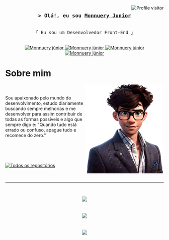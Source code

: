 

<a href="https://komarev.com/ghpvc/?username=santozxy">
  <img align="right" src="https://komarev.com/ghpvc/?username=santozxy&label=Visitantes&color=2D0A9B&style=plastic" alt="Profile visitor" />
</a>

<!-- Intro  -->
<h3 align="center">
        <samp>&gt; Olá!, eu sou
                <b><a target="_blank" href="https://isdeveloper.com.br">Monnuery Junior</a></b>
        </samp>
</h3>

<p align="center"> 
  <samp>
    <br>
    「 Eu sou um Desenvolvedor Front-End</b> 」
    <br>
    <br>
  </samp>
</p>

<p align="center">
 <a href="https://isdeveloper.com.br" target="blank">
  <img src="https://img.shields.io/badge/Website-DC143C?style=for-the-badge&logo=medium&logoColor=white" alt="Monnuery júnior" />
 </a>
 <a href="https://linkedin.com/in/monnueryj" target="_blank">
  <img src="https://img.shields.io/badge/LinkedIn-0077B5?style=for-the-badge&logo=linkedin&logoColor=white" alt="Monnuery júnior"/>
 </a>
 <a href="https://instagram.com/monnueryj" target="_blank">
  <img src="https://img.shields.io/badge/Instagram-fe4164?style=for-the-badge&logo=instagram&logoColor=white" alt="Monnuery júnior" />
 </a> 
 <a href="https://t.me/monnueryjunior" target="_blank">
  <img src="https://img.shields.io/badge/Telegram-2CA5E0?style=for-the-badge&logo=telegram&logoColor=white" alt="Monnuery júnior" />
  </a> 
</p>


<!-- About Section -->
 # Sobre mim
 
<p>
<img align="right" src="me.webp" width="250" alt="Monnuery Júnior"/>
  <br/>
  <br/>
Sou apaixonado pelo mundo do desenvolvimento, estudo diariamente buscando sempre melhorias e me desenvolver para assim contribuir de todas as formas possíveis e algo que sempre digo é: "Quando tudo está errado ou confuso, apague tudo e recomece do zero."
</p>

<br/>
<br/>
<br/>

<p align="left">
  <a href="https://github.com/santozxy?tab=repositories" target="_blank"><img alt="Todos os repositórios" title="Todos os repositórios" src="https://img.shields.io/badge/Repositórios-2962FF?style=for-the-badge&logo=koding&logoColor=white"/></a>
</p>

<br/>
<hr/>
<br/>


<p align="center" > 
<picture>
  <source
    srcset="https://github-readme-activity-graph.vercel.app/graph?username=santozxy&bg_color=000&color=7A11EA&line=fff&point=7A11EA&area=true&hide_border=true"
    media="(prefers-color-scheme: dark)"
  />
  <source
    srcset="https://github-readme-activity-graph.vercel.app/graph?username=santozxy&bg_color=000&color=7A11EA&line=fff&point=7A11EA&area=true&hide_border=true"
    media="(prefers-color-scheme: light), (prefers-color-scheme: no-preference)"
  />
  <img src="https://github-readme-activity-graph.vercel.app/graph?username=santozxy&bg_color=2d2d2d0&color=760DE6&line=24292e&point=24292e&area=true&hide_border=true"/>
</picture>
<br/>
<br/>
<br/>
  <picture>
  <source
    srcset="https://github-readme-stats.vercel.app/api?username=santozxy&show_icons=true&theme=midnight-purple&include_all_commits=true"
    media="(prefers-color-scheme: dark)"
  />
  <source
    srcset="https://github-readme-stats.vercel.app/api?username=santozxy&show_icons=true&theme=midnight-purple&include_all_commits=true"
    media="(prefers-color-scheme: light), (prefers-color-scheme: no-preference)"
  />
  <img src="https://github-readme-stats.vercel.app/api?username=santozxy&show_icons=true&theme=midnight-purple&include_all_commits=true" />
</picture>
<br/>
<br/>
<br/>
<picture>
  <source
 srcset="https://github-profile-trophy.vercel.app/?username=santozxy&theme=juicyfresh&row=2&column=3"
    media="(prefers-color-scheme: dark)"
  />
  <source
    srcset="https://github-profile-trophy.vercel.app/?username=santozxy&theme=juicyfresh&row=2&column=3"
    media="(prefers-color-scheme: light), (prefers-color-scheme: no-preference)"
  />
  <img src="https://github-readme-stats.vercel.app/api?username=santozxy&show_icons=true&theme=midnight-purple&include_all_commits=true" />
</picture>
</p>
